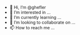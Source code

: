 - 👋 Hi, I’m @ghefler
- 👀 I’m interested in ...
- 🌱 I’m currently learning ...
- 💞️ I’m looking to collaborate on ...
- 📫 How to reach me ...

<!---
ghefler/ghefler is a ✨ special ✨ repository because its `README.md` (this file) appears on your GitHub profile.
You can click the Preview link to take a look at your changes.
--->
